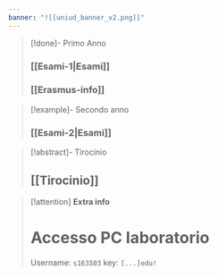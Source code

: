 ```yaml
---
banner: "![[uniud_banner_v2.png]]"
---
```


>[!done]-  Primo Anno
>
> ### [[Esami-1|Esami]]
> ### [[Erasmus-info]]

>[!example]- Secondo anno 
>
> ### [[Esami-2|Esami]]

>[!abstract]- Tirocinio
> ## [[Tirocinio]]

> [!attention]  **Extra info** 
 ># Accesso PC laboratorio 
> Username: `s163503`
> key: `[...]edu!`